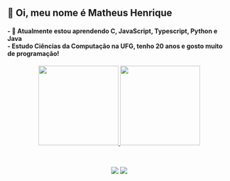 <h2>
        👋 Oi, meu nome é Matheus Henrique 
</h2>
<h4>
- 👀 Atualmente estou aprendendo C, JavaScript, Typescript, Python e Java<br>
- Estudo Ciências da Computação na UFG, tenho 20 anos e gosto muito de programação!
</h4>
<div align="center">
 
        
<div align="center">
  <a href="https://github.com/matheus-hrm">
  <img height="180em" src="https://github-readme-stats.vercel.app/api?username=matheus-hrm&show_icons=true&theme=tokyonight&include_all_commits=true&count_private=true">
  <img height="180em" src="https://github-readme-stats.vercel.app/api/top-langs/?username=matheus-hrm&layout=compact&langs_count=7&theme=tokyonight">
</div>
  <div align="center" style="display: inline_block"><br>
  
</div>

  ##


  <div> 

  <a href = "mailto:matheushenrique2@discente.ufg.br"><img src="https://img.shields.io/badge/Gmail-D14836?style=for-the-badge&logo=gmail&logoColor=white" target="_blank"></a>
  <a href="https://www.linkedin.com/in/matheus-henrique-rodrigues-magalh%C3%A3es/" target="_blank"><img  src="https://img.shields.io/badge/-LinkedIn-%230077B5?style=for-the-badge&logo=linkedin&logoColor=white" target="_blank"></a>
</div>


<!---
matheus-hrm/matheus-hrm is a ✨ special ✨ repository because its `README.md` (this file) appears on your GitHub profile.
You can click the Preview link to take a look at your changes.
--->
